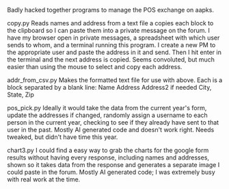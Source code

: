 Badly hacked together programs to manage the POS exchange on aapks.

copy.py
  Reads names and address from a text file a copies each block to the clipboard so I can paste them into a private message on the forum. 
  I have my browser open in private messages, a spreadsheet with which user sends to whom, and a terminal running this program.
  I create a new PM to the appropriate user and paste the address in it and send. Then I hit enter in the terminal and the next address is copied.
  Seems convoluted, but much easier than using the mouse to select and copy each address.

addr_from_csv.py
  Makes the formatted text file for use with above. Each is a block separated by a blank line:
  Name
  Address
  Address2 if needed
  City, State, Zip

pos_pick.py
  Ideally it would take the data from the current year's form, update the addresses if changed, randomly assign a username to each person in the current year, checking to see if they already
  have sent to that user in the past.
  Mostly AI generated code and doesn't work right. Needs tweaked, but didn't have time this year. 

chart3.py
  I could find a easy way to grab the charts for the google form results without having every response, including names and addresses, shown so it takes data from the response and generates
  a separate image I could paste in the forum. Mostly AI generated code; I was extremely busy with real work at the time.
